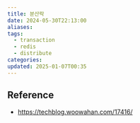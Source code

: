 ```yaml
---
title: 분산락
date: 2024-05-30T22:13:00
aliases: 
tags:
  - transaction
  - redis
  - distribute
categories: 
updated: 2025-01-07T00:35
---
```


## Reference

- https://techblog.woowahan.com/17416/
